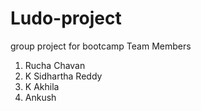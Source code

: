 # Ludo-project
group project for bootcamp
Team Members
1) Rucha Chavan
2) K Sidhartha Reddy
3) K Akhila
4) Ankush 
